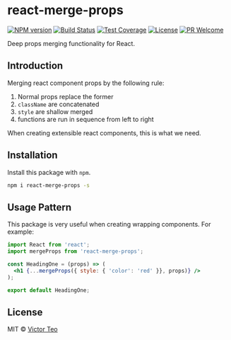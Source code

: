 react-merge-props
==============
[![NPM version][npm-image]][npm-url]
[![Build Status][github-ci-image]][github-ci-url]
[![Test Coverage][cov-image]][cov-url]
[![License][license-image]][license-url]
[![PR Welcome][pr-image]][pr-url]

Deep props merging functionality for React.

## Introduction

Merging react component props by the following rule:

1. Normal props replace the former
2. `className` are concatenated
3. `style` are shallow merged
4. functions are run in sequence from left to right

When creating extensible react components, this is what we need.

## Installation

Install this package with `npm`.

```bash
npm i react-merge-props -s
```

## Usage Pattern

This package is very useful when creating wrapping components. For example:

```jsx
import React from 'react';
import mergeProps from 'react-merge-props';

const HeadingOne = (props) => (
  <h1 {...mergeProps({ style: { 'color': 'red' }}, props)} />
);

export default HeadingOne;
```

## License

MIT © [Victor Teo][license-url]

[npm-image]: https://img.shields.io/npm/v/react-merge-props.svg?style=flat-square&color=ff69b4&logo=react
[npm-url]: https://npmjs.org/package/react-merge-props
[github-ci-image]: https://img.shields.io/github/actions/workflow/status/victorteokw/react-merge-props/CI.yml.svg?style=flat-square&color=green&logo=github
[github-ci-url]: https://github.com/victorteokw/react-merge-props/actions/
[cov-image]: https://img.shields.io/codecov/c/github/victorteokw/react-merge-props/main.svg?style=flat-square&logo=codecov
[cov-url]: https://codecov.io/gh/victorteokw/react-merge-props
[license-image]: https://img.shields.io/github/license/victorteokw/react-merge-props.svg?style=flat-square&color=blue
[license-url]: https://github.com/victorteokw/react-merge-props/blob/master/LICENSE
[pr-image]: https://img.shields.io/badge/PRs-welcome-brightgreen.svg?style=flat-square&color=orange
[pr-url]: https://github.com/victorteokw/react-merge-props/blob/master/CONTRIBUTING.md
